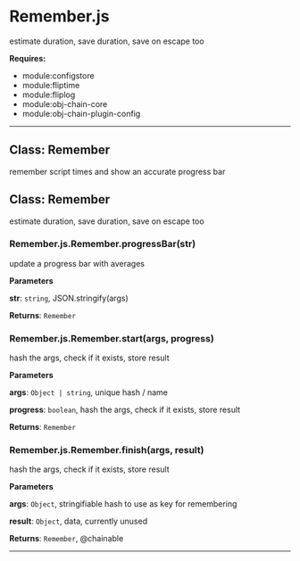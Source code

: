 # Remember.js

estimate duration, save duration, save on escape too

**Requires:**

+ module:configstore
+ module:fliptime
+ module:fliplog
+ module:obj-chain-core
+ module:obj-chain-plugin-config


* * *

## Class: Remember
remember script times and show an accurate progress bar


## Class: Remember
estimate duration, save duration, save on escape too

### Remember.js.Remember.progressBar(str) 

update a progress bar with averages

**Parameters**

**str**: `string`, JSON.stringify(args)

**Returns**: `Remember`

### Remember.js.Remember.start(args, progress) 

hash the args, check if it exists, store result

**Parameters**

**args**: `Object | string`, unique hash / name

**progress**: `boolean`, hash the args, check if it exists, store result

**Returns**: `Remember`

### Remember.js.Remember.finish(args, result) 

hash the args, check if it exists, store result

**Parameters**

**args**: `Object`, stringifiable hash to use as key for remembering

**result**: `Object`, data, currently unused

**Returns**: `Remember`, @chainable



* * *










